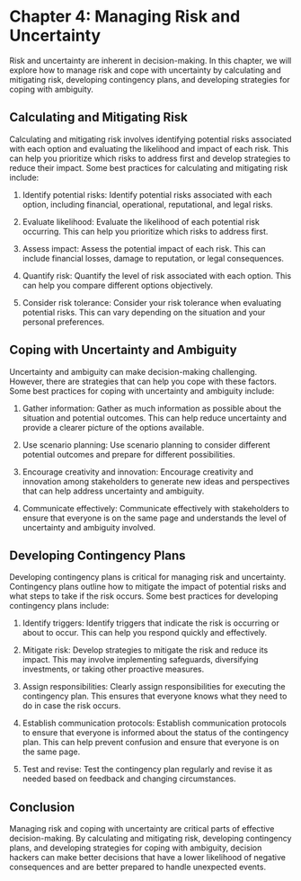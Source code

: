 Chapter 4: Managing Risk and Uncertainty
========================================

Risk and uncertainty are inherent in decision-making. In this chapter, we will explore how to manage risk and cope with uncertainty by calculating and mitigating risk, developing contingency plans, and developing strategies for coping with ambiguity.

Calculating and Mitigating Risk
-------------------------------

Calculating and mitigating risk involves identifying potential risks associated with each option and evaluating the likelihood and impact of each risk. This can help you prioritize which risks to address first and develop strategies to reduce their impact. Some best practices for calculating and mitigating risk include:

1. Identify potential risks: Identify potential risks associated with each option, including financial, operational, reputational, and legal risks.

2. Evaluate likelihood: Evaluate the likelihood of each potential risk occurring. This can help you prioritize which risks to address first.

3. Assess impact: Assess the potential impact of each risk. This can include financial losses, damage to reputation, or legal consequences.

4. Quantify risk: Quantify the level of risk associated with each option. This can help you compare different options objectively.

5. Consider risk tolerance: Consider your risk tolerance when evaluating potential risks. This can vary depending on the situation and your personal preferences.

Coping with Uncertainty and Ambiguity
-------------------------------------

Uncertainty and ambiguity can make decision-making challenging. However, there are strategies that can help you cope with these factors. Some best practices for coping with uncertainty and ambiguity include:

1. Gather information: Gather as much information as possible about the situation and potential outcomes. This can help reduce uncertainty and provide a clearer picture of the options available.

2. Use scenario planning: Use scenario planning to consider different potential outcomes and prepare for different possibilities.

3. Encourage creativity and innovation: Encourage creativity and innovation among stakeholders to generate new ideas and perspectives that can help address uncertainty and ambiguity.

4. Communicate effectively: Communicate effectively with stakeholders to ensure that everyone is on the same page and understands the level of uncertainty and ambiguity involved.

Developing Contingency Plans
----------------------------

Developing contingency plans is critical for managing risk and uncertainty. Contingency plans outline how to mitigate the impact of potential risks and what steps to take if the risk occurs. Some best practices for developing contingency plans include:

1. Identify triggers: Identify triggers that indicate the risk is occurring or about to occur. This can help you respond quickly and effectively.

2. Mitigate risk: Develop strategies to mitigate the risk and reduce its impact. This may involve implementing safeguards, diversifying investments, or taking other proactive measures.

3. Assign responsibilities: Clearly assign responsibilities for executing the contingency plan. This ensures that everyone knows what they need to do in case the risk occurs.

4. Establish communication protocols: Establish communication protocols to ensure that everyone is informed about the status of the contingency plan. This can help prevent confusion and ensure that everyone is on the same page.

5. Test and revise: Test the contingency plan regularly and revise it as needed based on feedback and changing circumstances.

Conclusion
----------

Managing risk and coping with uncertainty are critical parts of effective decision-making. By calculating and mitigating risk, developing contingency plans, and developing strategies for coping with ambiguity, decision hackers can make better decisions that have a lower likelihood of negative consequences and are better prepared to handle unexpected events.


